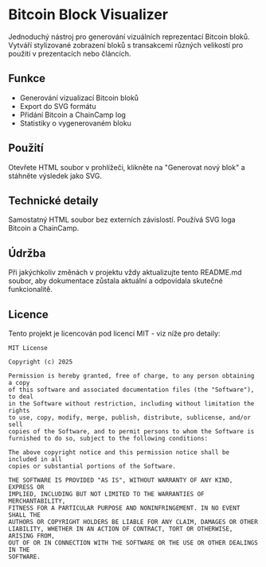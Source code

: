 # Bitcoin Block Visualizer

Jednoduchý nástroj pro generování vizuálních reprezentací Bitcoin bloků. Vytváří stylizované zobrazení bloků s transakcemi různých velikostí pro použití v prezentacích nebo článcích.

## Funkce

- Generování vizualizací Bitcoin bloků
- Export do SVG formátu
- Přidání Bitcoin a ChainCamp log
- Statistiky o vygenerovaném bloku

## Použití

Otevřete HTML soubor v prohlížeči, klikněte na "Generovat nový blok" a stáhněte výsledek jako SVG.

## Technické detaily

Samostatný HTML soubor bez externích závislostí. Používá SVG loga Bitcoin a ChainCamp.

## Údržba

Při jakýchkoliv změnách v projektu vždy aktualizujte tento README.md soubor, aby dokumentace zůstala aktuální a odpovídala skutečné funkcionalitě.

## Licence

Tento projekt je licencován pod licencí MIT - viz níže pro detaily:

```
MIT License

Copyright (c) 2025

Permission is hereby granted, free of charge, to any person obtaining a copy
of this software and associated documentation files (the "Software"), to deal
in the Software without restriction, including without limitation the rights
to use, copy, modify, merge, publish, distribute, sublicense, and/or sell
copies of the Software, and to permit persons to whom the Software is
furnished to do so, subject to the following conditions:

The above copyright notice and this permission notice shall be included in all
copies or substantial portions of the Software.

THE SOFTWARE IS PROVIDED "AS IS", WITHOUT WARRANTY OF ANY KIND, EXPRESS OR
IMPLIED, INCLUDING BUT NOT LIMITED TO THE WARRANTIES OF MERCHANTABILITY,
FITNESS FOR A PARTICULAR PURPOSE AND NONINFRINGEMENT. IN NO EVENT SHALL THE
AUTHORS OR COPYRIGHT HOLDERS BE LIABLE FOR ANY CLAIM, DAMAGES OR OTHER
LIABILITY, WHETHER IN AN ACTION OF CONTRACT, TORT OR OTHERWISE, ARISING FROM,
OUT OF OR IN CONNECTION WITH THE SOFTWARE OR THE USE OR OTHER DEALINGS IN THE
SOFTWARE.
```